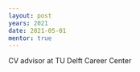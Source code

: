 ```yaml
---
layout: post
years: 2021
date: 2021-05-01
mentor: true
---
```


CV advisor at TU Delft Career Center